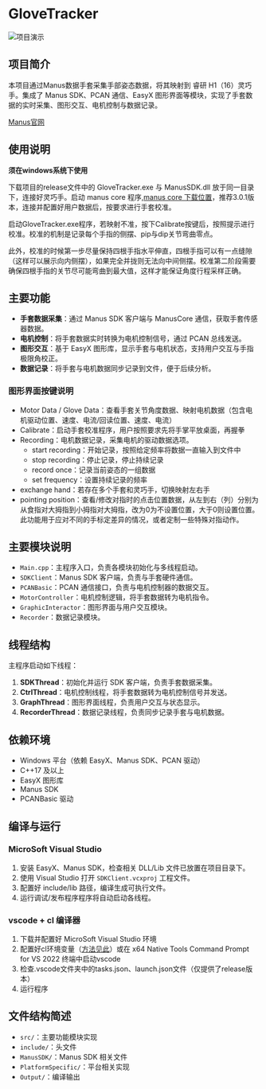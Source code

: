 # GloveTracker

![项目演示](example.gif)

## 项目简介

本项目通过Manus数据手套采集手部姿态数据，将其映射到 睿研 H1（16）灵巧手。集成了 Manus SDK、PCAN 通信、EasyX 图形界面等模块，实现了手套数据的实时采集、图形交互、电机控制与数据记录。

[Manus官网](https://www.manus-meta.com/products/quantum-metagloves)

## 使用说明

**须在windows系统下使用**

下载项目的release文件中的 GloveTracker.exe 与 ManusSDK.dll 放于同一目录下，连接好灵巧手。启动 manus core 程序,[manus core 下载位置](https://docs.manus-meta.com/latest/Resources/)，推荐3.0.1版本，连接并配置好用户数据后，按要求进行手套校准。

启动GloveTracker.exe程序，若映射不准，按下Calibrate按键后，按照提示进行校准。校准的机制是记录每个手指的侧摆、pip与dip关节弯曲零点。

此外，校准的时候第一步尽量保持四根手指水平伸直，四根手指可以有一点缝隙（这样可以展示向内侧摆），如果完全并拢则无法向中间侧摆。校准第二阶段需要确保四根手指的关节尽可能弯曲到最大值，这样才能保证角度行程采样正确。



## 主要功能

- **手套数据采集**：通过 Manus SDK 客户端与 ManusCore 通信，获取手套传感器数据。
- **电机控制**：将手套数据实时转换为电机控制信号，通过 PCAN 总线发送。
- **图形交互**：基于 EasyX 图形库，显示手套与电机状态，支持用户交互与手指极限角校正。
- **数据记录**：将手套与电机数据同步记录到文件，便于后续分析。

### 图形界面按键说明

+ Motor Data / Glove Data：查看手套关节角度数据、映射电机数据（包含电机驱动位置、速度、电流/回读位置、速度、电流）
+ Calibrate：启动手套校准程序，用户按照要求先将手掌平放桌面，再握拳
+ Recording：电机数据记录，采集电机的驱动数据选项。
    + start recording：开始记录，按照给定频率将数据一直输入到文件中
    + stop recording：停止记录，停止持续记录
    + record once：记录当前姿态的一组数据
    + set frequency：设置持续记录的频率
+ exchange hand：若存在多个手套和灵巧手，切换映射左右手
+ pointing position：查看/修改对指时的点击位置数据，从左到右（列）分别为从食指对大拇指到小拇指对大拇指，改为0为不设置位置，大于0则设置位置。此功能用于应对不同的手标定差异的情况，或者定制一些特殊对指动作。


## 主要模块说明

- `Main.cpp`：主程序入口，负责各模块初始化与多线程启动。
- `SDKClient`：Manus SDK 客户端，负责与手套硬件通信。
- `PCANBasic`：PCAN 通信接口，负责与电机控制器的数据交互。
- `MotorController`：电机控制逻辑，将手套数据转为电机指令。
- `GraphicInteractor`：图形界面与用户交互模块。
- `Recorder`：数据记录模块。

## 线程结构

主程序启动如下线程：

1. **SDKThread**：初始化并运行 SDK 客户端，负责手套数据采集。
2. **CtrlThread**：电机控制线程，将手套数据转为电机控制信号并发送。
3. **GraphThread**：图形界面线程，负责用户交互与状态显示。
4. **RecorderThread**：数据记录线程，负责同步记录手套与电机数据。

## 依赖环境

- Windows 平台（依赖 EasyX、Manus SDK、PCAN 驱动）
- C++17 及以上
- EasyX 图形库
- Manus SDK
- PCANBasic 驱动

## 编译与运行

### MicroSoft Visual Studio 

1. 安装 EasyX、Manus SDK，检查相关 DLL/Lib 文件已放置在项目目录下。
2. 使用 Visual Studio 打开 `SDKClient.vcxproj` 工程文件。
3. 配置好 include/lib 路径，编译生成可执行文件。
4. 运行调试/发布程序程序将自动启动各线程。

### vscode + cl 编译器

1. 下载并配置好 MicroSoft Visual Studio 环境
2. 配置好cl环境变量（[方法见此](https://blog.csdn.net/en_Wency/article/details/124767742)）或在 x64 Native Tools Command Prompt for VS 2022 终端中启动vscode
3. 检查.vscode文件夹中的tasks.json、launch.json文件（仅提供了release版本）
4. 运行程序

## 文件结构简述

- `src/`：主要功能模块实现
- `include/`：头文件
- `ManusSDK/`：Manus SDK 相关文件
- `PlatformSpecific/`：平台相关实现
- `Output/`：编译输出
